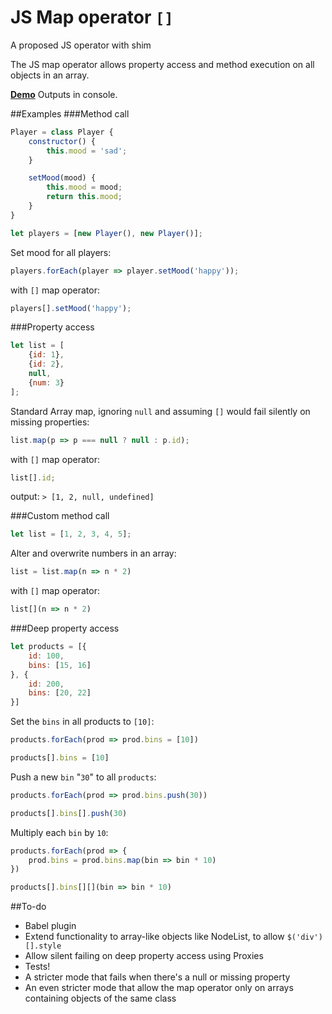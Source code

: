 # JS Map operator `[]`
A proposed JS operator with shim

The JS map operator allows property access and method execution on all objects in an array.

<a href="https://cdn.rawgit.com/northamerican/js-map-operator/master/index.html">**Demo**</a>
Outputs in console.

##Examples
###Method call
```js
Player = class Player {
    constructor() {
        this.mood = 'sad';
    }

    setMood(mood) {
        this.mood = mood;
        return this.mood;
    }
}

let players = [new Player(), new Player()];
```

Set mood for all players:
```js
players.forEach(player => player.setMood('happy'));
```
with `[]` map operator:
```js
players[].setMood('happy');
```

###Property access
```js
let list = [
    {id: 1},
    {id: 2},
    null,
    {num: 3}
];
```
Standard Array map, ignoring `null` and assuming `[]` would fail silently on missing properties:
```js
list.map(p => p === null ? null : p.id);
``` 
with `[]` map operator:
```js
list[].id;
```
output:
`> [1, 2, null, undefined]`

###Custom method call
```js
let list = [1, 2, 3, 4, 5];
```
Alter and overwrite numbers in an array:
```js
list = list.map(n => n * 2)
```
with `[]` map operator:
```js
list[](n => n * 2)
```

###Deep property access
```js
let products = [{
    id: 100,
    bins: [15, 16]
}, {
    id: 200,
    bins: [20, 22]
}]
```

Set the `bins` in all products to `[10]`:
```js
products.forEach(prod => prod.bins = [10])
```
```js
products[].bins = [10]
```

Push a new `bin` "`30`" to all `products`:
```js
products.forEach(prod => prod.bins.push(30))
```
```js
products[].bins[].push(30)
```

Multiply each `bin` by `10`:
```js
products.forEach(prod => {
    prod.bins = prod.bins.map(bin => bin * 10)
})
```
```js
products[].bins[][](bin => bin * 10)
```

##To-do
- Babel plugin
- Extend functionality to array-like objects like NodeList, to allow `$('div')[].style`
- Allow silent failing on deep property access using Proxies
- Tests!
- A stricter mode that fails when there's a null or missing property
- An even stricter mode that allow the map operator only on arrays containing objects of the same class
